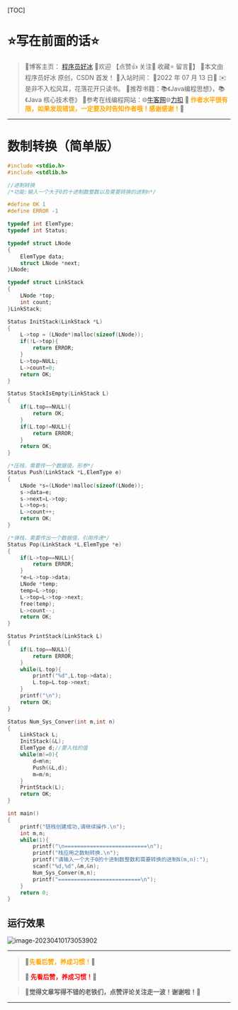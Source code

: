 [TOC]

# ⭐️写在前面的话⭐️
> 📒博客主页： [程序员好冰](https://blog.csdn.net/m0_67689541?spm=1011.2124.3001.5343)
> 🎉欢迎 【点赞👍 关注🔎 收藏⭐️ 留言📝】
> 📌本文由 程序员好冰 原创，CSDN 首发！
> 📆入站时间： 🌴2022 年 07 月 13 日🌴
> ✉️ 是非不入松风耳，花落花开只读书。
> 💭推荐书籍：📚《Java编程思想》，📚《Java 核心技术卷》
> 💬参考在线编程网站：🌐[牛客网](https://www.nowcoder.com/)🌐[力扣](https://leetcode.cn/)
> 🍭<strong><font color = orange> 作者水平很有限，如果发现错误，一定要及时告知作者哦！感谢感谢！</font></strong>🍭

--- ---

# 数制转换（简单版）

```c
#include <stdio.h>
#include <stdlib.h>

//进制转换
/*功能:输入一个大于0的十进制数整数以及需要转换的进制n*/

#define OK 1
#define ERROR -1

typedef int ElemType;
typedef int Status;

typedef struct LNode
{
    ElemType data;
    struct LNode *next;
}LNode;

typedef struct LinkStack
{
    LNode *top;
    int count;
}LinkStack;

Status InitStack(LinkStack *L)
{
    L->top = (LNode*)malloc(sizeof(LNode));
    if(!L->top){
        return ERROR;
    }
    L->top=NULL;
    L->count=0;
    return OK;
}

Status StackIsEmpty(LinkStack L)
{
    if(L.top==NULL){
        return OK;
    }
    if(L.top!=NULL){
        return ERROR;
    }
    return OK;
}

/*压栈，需要传一个数据值，形参*/
Status Push(LinkStack *L,ElemType e)
{
    LNode *s=(LNode*)malloc(sizeof(LNode));
    s->data=e;
    s->next=L->top;
    L->top=s;
    L->count++;
    return OK;
}

/*弹栈，需要传出一个数据值，引用传递*/
Status Pop(LinkStack *L,ElemType *e)
{
    if(L->top==NULL){
        return ERROR;
    }
    *e=L->top->data;
    LNode *temp;
    temp=L->top;
    L->top=L->top->next;
    free(temp);
    L->count--;
    return OK;
}

Status PrintStack(LinkStack L)
{
    if(L.top==NULL){
        return ERROR;
    }
    while(L.top){
        printf("%d",L.top->data);
        L.top=L.top->next;
    }
    printf("\n");
    return OK;
}

Status Num_Sys_Conver(int m,int n)
{
    LinkStack L;
    InitStack(&L);
    ElemType d;//要入栈的值
    while(m!=0){
        d=m%n;
        Push(&L,d);
        m=m/n;
    }
    PrintStack(L);
    return OK;
}

int main()
{
    printf("链栈创建成功,请继续操作.\n");
    int m,n;
    while(1){
        printf("\n==========================\n");
        printf("栈应用之数制转换.\n");
        printf("请输入一个大于0的十进制数整数和需要转换的进制N(m,n):");
        scanf("%d,%d",&m,&n);
        Num_Sys_Conver(m,n);
        printf("==========================\n");
    }
    return 0;
}
```

## 运行效果

![image-20230410173053902](https://haobin-001.oss-cn-hangzhou.aliyuncs.com/imgs-for-typora/image-20230410173053902.png?x-oss-process=image/auto-orient,1/quality,q_90/watermark,text_56iL5bqP5ZGY5aW95Yaw,type_ZmFuZ3poZW5na2FpdGk,color_fef6f0,size_30,shadow_100,g_se,x_10,y_10)



---

> <strong> 🚀<font color = orange>先看后赞，养成习惯！</font>🚀</strong>
>
> <strong> 🚀<font color = red> 先看后赞，养成习惯！</font>🚀</strong>

> **🎈觉得文章写得不错的老铁们，点赞评论关注走一波！谢谢啦！🎈**

---



